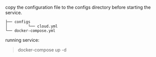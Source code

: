 
copy the configuration file to the configs directory before starting the service.

```
├── configs
│         └── cloud.yml
└── docker-compose.yml
```

running service:

> docker-compose up -d
